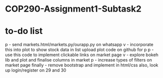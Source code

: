 # COP290-Assignment1-Subtask2

# to-do list
p - send markets.html/markets.py/ourapp.py on whatsapp
v - incorporate this into plot to show stock data in list
upload plot code on github for p
p - use this code to implement clickable links on market page
v - explore bokeh lib and plot and finalise columns in market
p - increase types of filters on market page
finally - remove bootstrap and implement in html/css
also, look up login/register on 29 and 30

